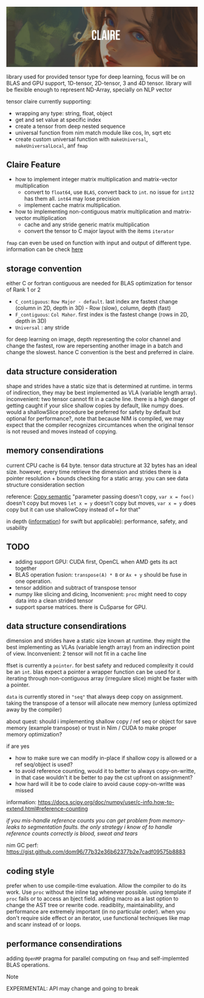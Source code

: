 ![image_banner](.github/Claire.png)

library used for provided tensor type for deep learning, focus will be on BLAS and GPU support, 1D-tensor, 2D-tensor, 3 and 4D tensor. library will be flexible enough to represent ND-Array, specially on NLP vector

tensor claire currently supporting:
- wrapping any type: string, float, object
- get and set value at specific index
- create a tensor from deep nested sequence
- universal function from nim match module like cos, ln, sqrt etc
- create custom universal function with `makeUniversal`, `makeUniversalLocal`, anf `fmap`

## Claire Feature
- how to implement integer matrix multiplication and matrix-vector multiplication
    - convert to `float64`, use `BLAS`, convert back to `int`. no issue for `int32` has them all. `int64` may lose precision
    - implement cache matrix multiplication.
- how to implementing non-contiguous matrix multiplication and matrix-vector multiplication
    - cache and any stride generic matrix multiplication
    - convert the tensor to C major layout with the items `iterator`


`fmap` can even be used on function with input and output of different type. information can be check [here](https://github.com/unicredit/nimblas)

## storage convention

either C or fortran contiguous are needed for BLAS optimization for tensor of Rank 1 or 2

- `C_contiguous`: `Row Major - default`. last index are fastest change (column in 2D, depth in 3D) - Row (slow), column, depth (fast)
- `F_contiguous`: `Col Mahor`. first index is the fastest change (rows in 2D, depth in 3D)
- `Universal` : any stride

for deep learning on image, depth representing the color channel and change the fastest, row are repersenting another image in a batch and change the slowest. hance C convention is the best and preferred in claire.

## data structure consideration

shape and strides have a static size that is determined at runtime. in terms of indirection, they may be best implemented as VLA (variable length array). inconvenient: two tensor cannot fit in a cache line. there is a high danger of getting caught if your slice shallow copies by default, like numpy does. would a shallowSlice procedure be preferred for safety by default but optional for performance?, note that because NIM is compiled, we may expect that the compiler recognizes circumtances when the original tensor is not reused and moves instead of copying.

## memory consendirations
current CPU cache is 64 byte. tensor data structure at 32 bytes has an ideal size. however, every time retrieve the dimension and strides there is a pointer resolution + bounds checking for a static array. you can see data structure consideration section

reference: [Copy semantic](https://forum.nim-lang.org/t/1793/5) "parameter passing doesn't copy, `var x = foo()` doesn't copy but moves `let x = y` doesn't copy but moves, `var x = y` does copy but it can use shallowCopy instead of `=` for that"

in depth ([information](http://blog.stablekernel.com/when-to-use-value-types-and-reference-types-in-swift)) for swift but applicable): performance, safety, and usability

## TODO
- adding support GPU: CUDA first, OpenCL when AMD gets its act together
- BLAS operation fusion: `transpose(A) * B` or `Ax + y` should be fuse in one operation.
- tensor addition and subtract of transpose tensor
- numpy like slicing and dicing, Inconvenient: `proc` might need to copy data into a clean strided tensor
- support sparse matrices. there is CuSparse for GPU.

## data structure consendirations

dimension and strides have a static size known at runtime. they might the best implementing as VLAs (variable length array) from an indirection point of view. Inconvenient: 2 tensor will not fit in a cache line

ffset is currently a `pointer`. for best safety and reduced complexity it could be an `int`. blas expect a pointer a wrapper function can be used for it. iterating through non-contiguous array (irregulare slice) might be faster with a pointer.

`data` is currently stored in `"seq"` that always deep copy on assignment. taking the transpose of a tensor will allocate new memory (unless optimized away by the compiler)

about quest: should i implementing shallow copy / ref seq or object for save memory (example transpose) or trust in Nim / CUDA to make proper memory optimization?

if are yes
- how to make sure we can modify in-place if shallow copy is allowed or a ref seq/object is used?
- to avoid reference counting, would it to better to always copy-on-writte, in that case wouldn't it be better to pay the cst upfront on assignment?
- how hard will it be to code claire to avoid cause copy-on-writte was missed

information: https://docs.scipy.org/doc/numpy/user/c-info.how-to-extend.html#reference-counting

_if you mis-handle reference counts you can get problem from memory-leaks to segmentation faults. the only strategy i know of to handle reference counts correctly is blood, sweat and tears_

nim GC perf: https://gist.github.com/dom96/77b32e36b62377b2e7cadf09575b8883

## coding style

prefer when to use compile-time evaluation. Allow the compiler to do its work. Use `proc` without the inline tag whenever possible. using template if `proc` fails or to access an bject field. adding macro as a last option to change the AST tree or rewrite code. readiblity, maintainability, and performance are extremely important (in no particular order). when you don't require side effect or an iterator, use functional techniques like map and scanr instead of or loops.

## performance consendirations

adding `OpenMP` pragma for parallel computing on `fmap` and self-implemted BLAS operations.


> [!NOTE]
> EXPERIMENTAL: API may change and going to break
